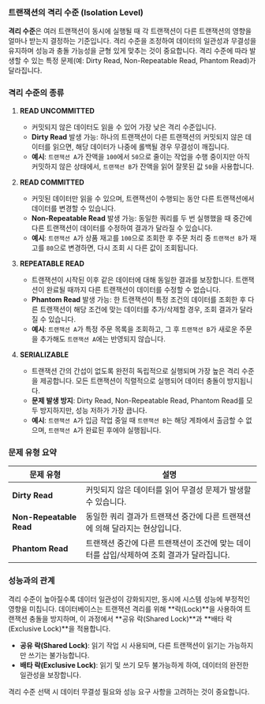 ### 트랜잭션의 격리 수준 (Isolation Level)

**격리 수준**은 여러 트랜잭션이 동시에 실행될 때 각 트랜잭션이 다른 트랜잭션의 영향을 얼마나 받는지 결정하는 기준입니다. 격리 수준을 조정하여 데이터의 일관성과 무결성을 유지하며 성능과 충돌 가능성을 균형 있게 맞추는 것이 중요합니다. 격리 수준에 따라 발생할 수 있는 특정 문제(예: Dirty Read, Non-Repeatable Read, Phantom Read)가 달라집니다.

### 격리 수준의 종류

1. **READ UNCOMMITTED**
   - 커밋되지 않은 데이터도 읽을 수 있어 가장 낮은 격리 수준입니다. 
   - **Dirty Read** 발생 가능: 하나의 트랜잭션이 다른 트랜잭션의 커밋되지 않은 데이터를 읽으면, 해당 데이터가 나중에 롤백될 경우 무결성이 깨집니다.
   - **예시**: `트랜잭션 A`가 잔액을 `100`에서 `50`으로 줄이는 작업을 수행 중이지만 아직 커밋하지 않은 상태에서, `트랜잭션 B`가 잔액을 읽어 잘못된 값 `50`을 사용합니다.

2. **READ COMMITTED**
   - 커밋된 데이터만 읽을 수 있으며, 트랜잭션이 수행되는 동안 다른 트랜잭션에서 데이터를 변경할 수 있습니다.
   - **Non-Repeatable Read** 발생 가능: 동일한 쿼리를 두 번 실행했을 때 중간에 다른 트랜잭션이 데이터를 수정하여 결과가 달라질 수 있습니다.
   - **예시**: `트랜잭션 A`가 상품 재고를 `100`으로 조회한 후 주문 처리 중 `트랜잭션 B`가 재고를 `80`으로 변경하면, 다시 조회 시 다른 값이 조회됩니다.

3. **REPEATABLE READ**
   - 트랜잭션이 시작된 이후 같은 데이터에 대해 동일한 결과를 보장합니다. 트랜잭션이 완료될 때까지 다른 트랜잭션이 데이터를 수정할 수 없습니다.
   - **Phantom Read** 발생 가능: 한 트랜잭션이 특정 조건의 데이터를 조회한 후 다른 트랜잭션이 해당 조건에 맞는 데이터를 추가/삭제할 경우, 조회 결과가 달라질 수 있습니다.
   - **예시**: `트랜잭션 A`가 특정 주문 목록을 조회하고, 그 후 `트랜잭션 B`가 새로운 주문을 추가해도 `트랜잭션 A`에는 반영되지 않습니다.

4. **SERIALIZABLE**
   - 트랜잭션 간의 간섭이 없도록 완전히 독립적으로 실행되며 가장 높은 격리 수준을 제공합니다. 모든 트랜잭션이 직렬적으로 실행되어 데이터 충돌이 방지됩니다.
   - **문제 발생 방지**: Dirty Read, Non-Repeatable Read, Phantom Read를 모두 방지하지만, 성능 저하가 가장 큽니다.
   - **예시**: `트랜잭션 A`가 입금 작업 중일 때 `트랜잭션 B`는 해당 계좌에서 출금할 수 없으며, `트랜잭션 A`가 완료된 후에야 실행됩니다.

### 문제 유형 요약

| 문제 유형         | 설명 |
|------------------|------|
| **Dirty Read**          | 커밋되지 않은 데이터를 읽어 무결성 문제가 발생할 수 있습니다. |
| **Non-Repeatable Read** | 동일한 쿼리 결과가 트랜잭션 중간에 다른 트랜잭션에 의해 달라지는 현상입니다. |
| **Phantom Read**        | 트랜잭션 중간에 다른 트랜잭션이 조건에 맞는 데이터를 삽입/삭제하여 조회 결과가 달라집니다. |

### 성능과의 관계

격리 수준이 높아질수록 데이터 일관성이 강화되지만, 동시에 시스템 성능에 부정적인 영향을 미칩니다. 데이터베이스는 트랜잭션 격리를 위해 **락(Lock)**을 사용하여 트랜잭션 충돌을 방지하며, 이 과정에서 **공유 락(Shared Lock)**과 **배타 락(Exclusive Lock)**을 적용합니다.

- **공유 락(Shared Lock)**: 읽기 작업 시 사용되며, 다른 트랜잭션이 읽기는 가능하지만 쓰기는 불가능합니다.
- **배타 락(Exclusive Lock)**: 읽기 및 쓰기 모두 불가능하게 하여, 데이터의 완전한 일관성을 보장합니다.

격리 수준 선택 시 데이터 무결성 필요와 성능 요구 사항을 고려하는 것이 중요합니다.